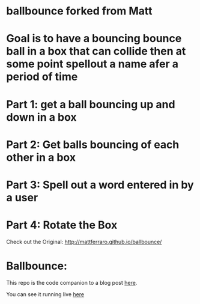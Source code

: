 # ballbounce forked from Matt

# Goal is to have a bouncing bounce ball in a box that can collide then at some point spellout a name afer a period of time
#	Part 1: get a ball bouncing up and down in a box
#	Part 2: Get balls bouncing of each other in a box
#	Part 3: Spell out a word entered in by a user
#	Part 4: Rotate the Box

Check out the Original: http://mattferraro.github.io/ballbounce/
# Ballbounce: 
This repo is the code companion to a blog post [here](http://www.computersaremagic.org/bouncing-balls-part-1/).

You can see it running live [here](http://mattferraro.github.io/ballbounce/)
